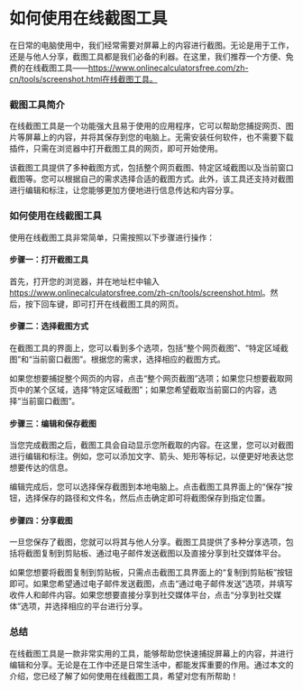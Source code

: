 如何使用在线截图工具
==========

在日常的电脑使用中，我们经常需要对屏幕上的内容进行截图。无论是用于工作，还是与他人分享，截图工具都是我们必备的利器。在这里，我们推荐一个方便、免费的在线截图工具——https://www.onlinecalculatorsfree.com/zh-cn/tools/screenshot.html在线截图工具。

### 截图工具简介

在线截图工具是一个功能强大且易于使用的应用程序，它可以帮助您捕捉网页、图片等屏幕上的内容，并将其保存到您的电脑上。无需安装任何软件，也不需要下载插件，只需在浏览器中打开截图工具的网页，即可开始使用。

该截图工具提供了多种截图方式，包括整个网页截图、特定区域截图以及当前窗口截图等。您可以根据自己的需求选择合适的截图方式。此外，该工具还支持对截图进行编辑和标注，让您能够更加方便地进行信息传达和内容分享。

### 如何使用在线截图工具

使用在线截图工具非常简单，只需按照以下步骤进行操作：

#### 步骤一：打开截图工具

首先，打开您的浏览器，并在地址栏中输入<https://www.onlinecalculatorsfree.com/zh-cn/tools/screenshot.html>。然后，按下回车键，即可打开在线截图工具的网页。

#### 步骤二：选择截图方式

在截图工具的界面上，您可以看到多个选项，包括“整个网页截图”、“特定区域截图”和“当前窗口截图”。根据您的需求，选择相应的截图方式。

如果您想要捕捉整个网页的内容，点击“整个网页截图”选项；如果您只想要截取网页中的某个区域，选择“特定区域截图”；如果您希望截取当前窗口的内容，选择“当前窗口截图”。

#### 步骤三：编辑和保存截图

当您完成截图之后，截图工具会自动显示您所截取的内容。在这里，您可以对截图进行编辑和标注。例如，您可以添加文字、箭头、矩形等标记，以便更好地表达您想要传达的信息。

编辑完成后，您可以选择保存截图到本地电脑上。点击截图工具界面上的“保存”按钮，选择保存的路径和文件名，然后点击确定即可将截图保存到指定位置。

#### 步骤四：分享截图

一旦您保存了截图，您就可以将其与他人分享。截图工具提供了多种分享选项，包括将截图复制到剪贴板、通过电子邮件发送截图以及直接分享到社交媒体平台。

如果您想要将截图复制到剪贴板，只需点击截图工具界面上的“复制到剪贴板”按钮即可。如果您希望通过电子邮件发送截图，点击“通过电子邮件发送”选项，并填写收件人和邮件内容。如果您想要直接分享到社交媒体平台，点击“分享到社交媒体”选项，并选择相应的平台进行分享。

### 总结

在线截图工具是一款非常实用的工具，能够帮助您快速捕捉屏幕上的内容，并进行编辑和分享。无论是在工作中还是日常生活中，都能发挥重要的作用。通过本文的介绍，您已经了解了如何使用在线截图工具，希望对您有所帮助！